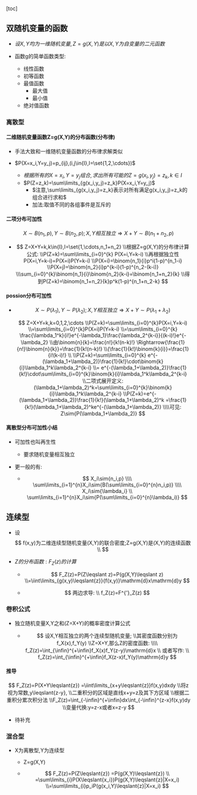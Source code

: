 

[toc]

## 双随机变量的函数

- $设X,Y均为一维随机变量,Z=g(X,Y)是以X,Y为自变量的二元函数$

- 函数g的简单函数类型:
  - 线性函数
  - 初等函数
  - 最值函数
    - 最大值
    - 最小值
  - 绝对值函数

### 离散型

#### 二维随机变量函数Z=g(X,Y)的分布函数(分布律)

- 手法大致和一维随机变量函数的分布律求解类似

- $P(X=x_i,Y=y_j)=p_{ij},(i,j\in{I},I=\set{1,2,\cdots})$
  - $根据所有的X=x_i,Y=y_j组合,求出所有可能的Z=g(x_i,y_j)=z_k,k\in{I}$
  - $P(Z=z_k)=\sum\limits_{g(x_i,y_j)=z_k}P(X=x_i,Y=y_j)$
    - $注意,\sum\limits_{g(x_i,y_j)=z_k}表示对所有满足g(x_i,y_j)=z_k的组合进行求和$
    - 加法:取值不同的各组事件是互斥的

#### 二项分布可加性

$$
X\sim{B(n_1,p)},Y\sim{B(n_2,p)};X,Y相互独立\Rightarrow{X+Y\sim{B(n_1+n_2,p)}}
$$

- $$
  Z=X+Y=k,k\in{I},I=\set{1,\cdots,n_1+n_2}
  \\根据Z=g(X,Y)的分布律计算公式:
  \\P(Z=k)=\sum\limits_{i=0}^{k}
  P(X=i,Y=k-i)
  \\再根据独立性P(X=i,Y=k-i)=P(X=i)P(Y=k-i)
  \\P(X=i)=\binom{n_1}{i}p^i(1-p)^{n_1-i}
  \\P(X=j)=\binom{n_2}{i}p^{k-i}(1-p)^{n_2-(k-i)}
  \\\sum_{i=0}^{k}\binom{n_1}{i}\binom{n_2}{k-i}=\binom{n_1+n_2}{k}
  \\得到P(Z=k)=\binom{n_1+n_2}{k}p^k(1-p)^{n_1+n_2-k}
  $$

  

#### possion分布可加性

- $$
  X\sim{P(\lambda_1)},Y\sim{P(\lambda_2)};X,Y相互独立\Rightarrow{X+Y\sim{P(\lambda_1+\lambda_2)}}
  $$

  
  $$
  Z=X+Y=k,k=0,1,2,\cdots
  \\P(Z=k)=\sum\limits_{i=0}^{k}P(X=i,Y=k-i)
  \\=\sum\limits_{i=0}^{k}P(X=i)P(Y=k-i)
  \\=\sum\limits_{i=0}^{k}
  \frac{\lambda_1^k}{i!}e^{-\lambda_1}\frac{\lambda_2^{k-i}}{(k-i)!}e^{-\lambda_2}
  \\由\binom{n}{k}=\frac{n!}{k!(n-k)!}
  \Rightarrow{\frac{1}{n!}\binom{n}{k}}=\frac{1}{k!(n-k)!}
  \\{\frac{1}{k!}\binom{k}{i}}=\frac{1}{i!(k-i)!}
  \\
  \\P(Z=k)=\sum\limits_{i=0}^{k} e^{-(\lambda_1+\lambda_2)}\frac{1}{k!}\cdot\binom{k}{i}\lambda_1^k\lambda_2^{k-i}
  \\= e^{-(\lambda_1+\lambda_2)}\frac{1}{k!}\cdot\sum\limits_{i=0}^{k}\binom{k}{i}\lambda_1^k\lambda_2^{k-i}
  \\二项式展开定义:(\lambda_1+\lambda_2)^k=\sum\limits_{i=0}^{k}\binom{k}{i}\lambda_1^k\lambda_2^{k-i}
  \\P(Z=k)=e^{-(\lambda_1+\lambda_2)}\frac{1}{k!}(\lambda_1+\lambda_2)^k
  =\frac{1}{k!}(\lambda_1+\lambda_2)^ke^{-(\lambda_1+\lambda_2)}
  \\\\可见:
  Z\sim{P(\lambda_1+\lambda_2)}
  $$

#### 离散型分布可加性小结

- 可加性也叫再生性

  - 要求随机变量相互独立

- 更一般的有:

  - $$
    X_i\sim{n_i,p}
    \\\\
    \sum\limits_{i=1}^{n}X_i\sim{B(\sum\limits_{i=0}^{n}n_i,p)}
    \\\\
    X_i\sim{\lambda_i}
    \\
    \sum\limits_{i=1}^{n}X_i\sim{P(\sum\limits_{i=0}^{n}\lambda_i)}
    $$

    

## 连续型

- 设
  $$
  f(x,y)为二维连续型随机变量(X,Y)的联合密度;Z=g(X,Y)是(X,Y)的连续函数
  \\
  $$
  
- $Z的分布函数:F_Z(z)的计算$

  - $$
    F_Z(z)=P(Z\leqslant z)=P(g(X,Y)\leqslant z)
    \\=\iint\limits_{g(x,y)\leqslant{z}}{f(x,y)}\mathrm{d}x\mathrm{d}y
    $$

    

  - $$
    两边求导:
    \\
    f_Z(z)=F^{'}_Z(z)
    $$

    

### 卷积公式

- 独立随机变量X,Y之和(Z=X+Y)的概率密度计算公式

  - $$
    设X,Y相互独立的两个连续型随机变量;
    \\其密度函数分别为f_X(x),f_Y(y)
    \\Z=X+Y,那么Z的密度函数:
    \\\\
    f_Z(z)=\int_{\infin}^{+\infin}f_X(x)f_Y(z-y)\mathrm{d}x
    \\
    或者写作:
    \\
    f_Z(z)=\int_{\infin}^{+\infin}f_X(z-x)f_Y(y)\mathrm{d}y
    $$

#### 推导

$$
F_Z(z)=P(X+Y\leqslant{z})
=\iint\limits_{x+y\leqslant{z}}f(x,y)dxdy
\\将z视为常数,y\leqslant{z-y},
\\二重积分的区域是直线x+y=z及其下方区域
\\根据二重积分累次积分法
\\F_Z(z)=\int_{-\infin}^{+\infin}dx\int_{-\infin}^{z-x}f(x,y)dy
\\变量代换:y=z-x或者x=z-y
$$

- 待补充

### 混合型

- X为离散型,Y为连续型

  - Z=g(X,Y)

  - $$
    F_Z(z)=P(Z\leqslant{z})
    =P(g(X,Y)\leqslant{z})
    \\
    =\sum\limits_{i}P(X\leqslant{x_i})P(g(X,Y)\leqslant{z}|X=x_i)
    \\=\sum\limits_{i}p_iP(g(x_i,Y)\leqslant{z}|X=x_i)
    $$

    

